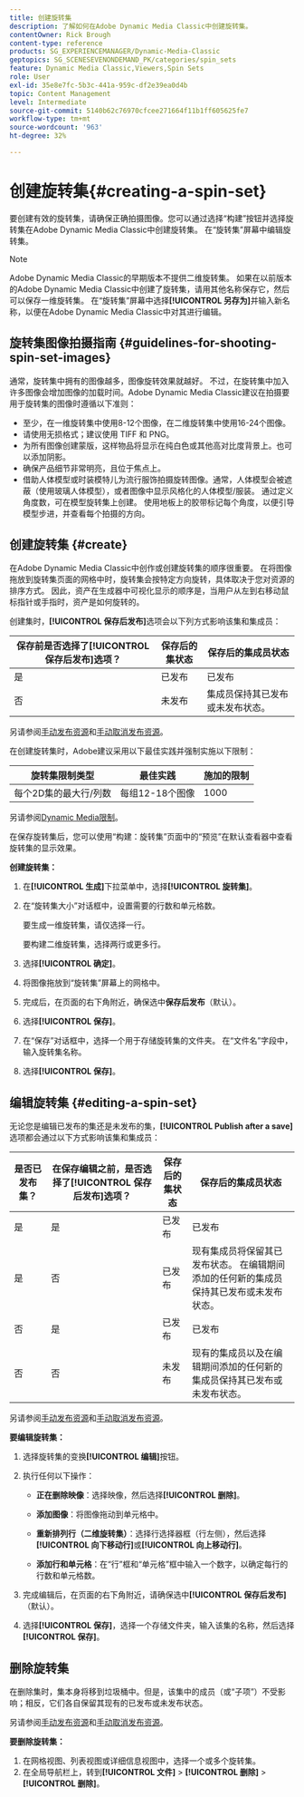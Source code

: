```yaml
---
title: 创建旋转集
description: 了解如何在Adobe Dynamic Media Classic中创建旋转集。
contentOwner: Rick Brough
content-type: reference
products: SG_EXPERIENCEMANAGER/Dynamic-Media-Classic
geptopics: SG_SCENESEVENONDEMAND_PK/categories/spin_sets
feature: Dynamic Media Classic,Viewers,Spin Sets
role: User
exl-id: 35e8e7fc-5b3c-441a-959c-df2e39ea0d4b
topic: Content Management
level: Intermediate
source-git-commit: 5140b62c76970cfcee271664f11b1ff605625fe7
workflow-type: tm+mt
source-wordcount: '963'
ht-degree: 32%

---
```


# 创建旋转集{#creating-a-spin-set}

要创建有效的旋转集，请确保正确拍摄图像。您可以通过选择“构建”按钮并选择旋转集在Adobe Dynamic Media Classic中创建旋转集。 在“旋转集”屏幕中编辑旋转集。

>[!NOTE]
>
>Adobe Dynamic Media Classic的早期版本不提供二维旋转集。 如果在以前版本的Adobe Dynamic Media Classic中创建了旋转集，请用其他名称保存它，然后可以保存一维旋转集。 在“旋转集”屏幕中选择&#x200B;**[!UICONTROL 另存为]**&#x200B;并输入新名称，以便在Adobe Dynamic Media Classic中对其进行编辑。

## 旋转集图像拍摄指南 {#guidelines-for-shooting-spin-set-images}

通常，旋转集中拥有的图像越多，图像旋转效果就越好。 不过，在旋转集中加入许多图像会增加图像的加载时间。Adobe Dynamic Media Classic建议在拍摄要用于旋转集的图像时遵循以下准则：

* 至少，在一维旋转集中使用8-12个图像，在二维旋转集中使用16-24个图像。
* 请使用无损格式；建议使用 TIFF 和 PNG。
* 为所有图像创建蒙版，这样物品将显示在纯白色或其他高对比度背景上。也可以添加阴影。
* 确保产品细节非常明亮，且位于焦点上。
* 借助人体模型或时装模特儿为流行服饰拍摄旋转图像。通常，人体模型会被遮蔽（使用玻璃人体模型），或者图像中显示风格化的人体模型/服装。 通过定义角度数，可在模型旋转集上创建。 使用地板上的胶带标记每个角度，以便引导模型步进，并查看每个拍摄的方向。

## 创建旋转集 {#create}

在Adobe Dynamic Media Classic中创作或创建旋转集的顺序很重要。 在将图像拖放到旋转集页面的网格中时，旋转集会按特定方向旋转，具体取决于您对资源的排序方式。 因此，资产在生成器中可视化显示的顺序是，当用户从左到右移动鼠标指针或手指时，资产是如何旋转的。

创建集时，**[!UICONTROL 保存后发布]**&#x200B;选项会以下列方式影响该集和集成员：

| 保存前是否选择了&#x200B;**[!UICONTROL 保存后发布]**&#x200B;选项？ | 保存后的集状态 | 保存后的集成员状态 |
| --- | --- | --- |
| 是 | 已发布 | 已发布 |
| 否 | 未发布 | 集成员保持其已发布或未发布状态。 |

另请参阅[手动发布资源](publishing-files.md#manually-publishing-assets)和[手动取消发布资源](publishing-files.md#manually-unpublishing-assets)。

在创建旋转集时，Adobe建议采用以下最佳实践并强制实施以下限制：

| 旋转集限制类型 | 最佳实践 | 施加的限制 |
| --- | --- | --- |
| 每个2D集的最大行/列数 | 每组12-18个图像 | 1000 |

另请参阅[Dynamic Media限制](/help/using/limitations.md)。

在保存旋转集后，您可以使用“构建：旋转集”页面中的“预览”在默认查看器中查看旋转集的显示效果。

**创建旋转集：**

1. 在&#x200B;**[!UICONTROL 生成]**&#x200B;下拉菜单中，选择&#x200B;**[!UICONTROL 旋转集]**。
1. 在“旋转集大小”对话框中，设置需要的行数和单元格数。

   要生成一维旋转集，请仅选择一行。

   要构建二维旋转集，选择两行或更多行。

1. 选择&#x200B;**[!UICONTROL 确定]**。
1. 将图像拖放到“旋转集”屏幕上的网格中。
1. 完成后，在页面的右下角附近，确保选中&#x200B;**保存后发布**（默认）。
1. 选择&#x200B;**[!UICONTROL 保存]**。
1. 在“保存”对话框中，选择一个用于存储旋转集的文件夹。 在“文件名”字段中，输入旋转集名称。
1. 选择&#x200B;**[!UICONTROL 保存]**。

## 编辑旋转集 {#editing-a-spin-set}

无论您是编辑已发布的集还是未发布的集，**[!UICONTROL Publish after a save]**&#x200B;选项都会通过以下方式影响该集和集成员：

| 是否已发布集？ | 在保存编辑之前，是否选择了&#x200B;**[!UICONTROL 保存后发布]**&#x200B;选项？ | 保存后的集状态 | 保存后的集成员状态 |
| --- | --- | --- | --- |
| 是 | 是 | 已发布 | 已发布 |
| 是 | 否 | 已发布 | 现有集成员将保留其已发布状态。 在编辑期间添加的任何新的集成员保持其已发布或未发布状态。 |
| 否 | 是 | 已发布 | 已发布 |
| 否 | 否 | 未发布 | 现有的集成员以及在编辑期间添加的任何新的集成员保持其已发布或未发布状态。 |

另请参阅[手动发布资源](publishing-files.md#manually-publishing-assets)和[手动取消发布资源](publishing-files.md#manually-unpublishing-assets)。

**要编辑旋转集：**

1. 选择旋转集的变换&#x200B;**[!UICONTROL 编辑]**&#x200B;按钮。
1. 执行任何以下操作：

   * **正在删除映像**：选择映像，然后选择&#x200B;**[!UICONTROL 删除]**。

   * **添加图像**：将图像拖动到单元格中。

   * **重新排列行（二维旋转集）**：选择行选择器框（行左侧），然后选择&#x200B;**[!UICONTROL 向下移动行]**&#x200B;或&#x200B;**[!UICONTROL 向上移动行]**。

   * **添加行和单元格**：在“行”框和“单元格”框中输入一个数字，以确定每行的行数和单元格数。

1. 完成编辑后，在页面的右下角附近，请确保选中&#x200B;**[!UICONTROL 保存后发布]**（默认）。
1. 选择&#x200B;**[!UICONTROL 保存]**，选择一个存储文件夹，输入该集的名称，然后选择&#x200B;**[!UICONTROL 保存]**。

## 删除旋转集

在删除集时，集本身将移到垃圾桶中。但是，该集中的成员（或“子项”）不受影响；相反，它们各自保留其现有的已发布或未发布状态。

另请参阅[手动发布资源](publishing-files.md#manually-publishing-assets)和[手动取消发布资源](publishing-files.md#manually-unpublishing-assets)。

**要删除旋转集：**

1. 在网格视图、列表视图或详细信息视图中，选择一个或多个旋转集。
1. 在全局导航栏上，转到&#x200B;**[!UICONTROL 文件]** > **[!UICONTROL 删除]** > **[!UICONTROL 删除]**。
